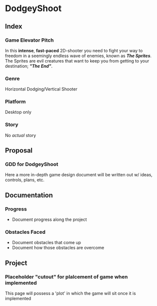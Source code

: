 # DodgeyShoot

## Index
### Game Elevator Pitch
In this **intense**, **fast-paced** 2D-shooter you need to fight your way to freedom in a seemingly endless wave of enemies, known as **_The Sprites_**. The Sprites are evil creatures that want to keep you from getting to your destination; **_"The End"_**.
### Genre
Horizontal Dodging/Vertical Shooter
### Platform
Desktop only
### Story
No _actual_ story

## Proposal
### GDD for DodgeyShoot
Here a more in-depth game design document will be written out w/ ideas, controls, plans, etc.

## Documentation
### Progress
* Document progress along the project

### Obstacles Faced
* Document obstacles that come up
* Document how those obstacles are overcome

## Project
### Placeholder "cutout" for plalcement of game when implemented
This page will possess a 'plot' in which the game will sit once it is implemented